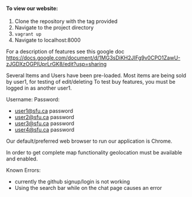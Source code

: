 #### To view our website:

1. Clone the repository with the tag provided
2. Navigate to the project directory
3. `vagrant up`
4. Navigate to localhost:8000

For a description of features see this google doc
https://docs.google.com/document/d/1MG3sDiKH2JIFg9v0CPO1ZawU-zJGDXzOGPIUprLrGK8/edit?usp=sharing

Several Items and Users have been pre-loaded. Most items are being sold by user1, for testing of edit/deleting
To test buy features, you must be logged in as another user1.

Username:				Password:
* user1@sfu.ca		password
* user2@sfu.ca		password
* user3@sfu.ca		password
* user4@sfu.ca		password

Our default/preferred web browser to run our application is Chrome.

In order to get complete map functionality geolocation must be available and enabled.


Known Errors:

- currently the github signup/login is not working
- Using the search bar while on the chat page causes an error
